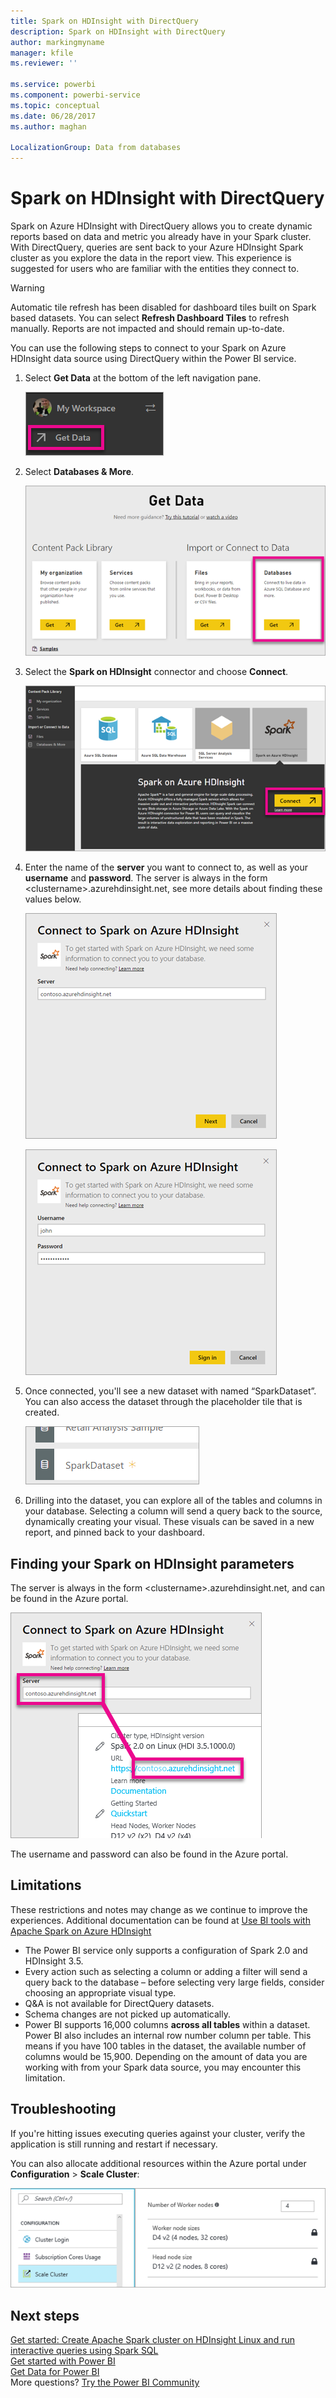 ```yaml
---
title: Spark on HDInsight with DirectQuery
description: Spark on HDInsight with DirectQuery
author: markingmyname
manager: kfile
ms.reviewer: ''

ms.service: powerbi
ms.component: powerbi-service
ms.topic: conceptual
ms.date: 06/28/2017
ms.author: maghan

LocalizationGroup: Data from databases
---
```

# Spark on HDInsight with DirectQuery
Spark on Azure HDInsight with DirectQuery allows you to create dynamic reports based on data and metric you already have in your Spark cluster. With DirectQuery, queries are sent back to your Azure HDInsight Spark cluster as you explore the data in the report view. This experience is suggested for users who are familiar with the entities they connect to.

> [!WARNING]
> Automatic tile refresh has been disabled for dashboard tiles built on Spark based datasets. You can select **Refresh Dashboard Tiles** to refresh manually. Reports are not impacted and should remain up-to-date. 
> 
> 

You can use the following steps to connect to your Spark on Azure HDInsight data source using DirectQuery within the Power BI service.

1. Select **Get Data** at the bottom of the left navigation pane.
   
     ![](media/spark-on-hdinsight-with-direct-connect/spark-getdata.png)
2. Select **Databases & More**.
   
     ![](media/spark-on-hdinsight-with-direct-connect/spark-getdata-databases.png)
3. Select the **Spark on HDInsight** connector and choose **Connect**.
   
     ![](media/spark-on-hdinsight-with-direct-connect/spark-getdata-databases-connect.png)
4. Enter the name of the **server** you want to connect to, as well as your **username** and **password**. The server is always in the form \<clustername\>.azurehdinsight.net, see more details about finding these values below.
   
     ![](media/spark-on-hdinsight-with-direct-connect/spark-server-name.png)
   
     ![](media/spark-on-hdinsight-with-direct-connect/spark-username.png)
5. Once connected, you'll see a new dataset with named “SparkDataset”. You can also access the dataset through the placeholder tile that is created.
   
     ![](media/spark-on-hdinsight-with-direct-connect/spark-dataset.png)
6. Drilling into the dataset, you can explore all of the tables and columns in your database. Selecting a column will send a query back to the source, dynamically creating your visual. These visuals can be saved in a new report, and pinned back to your dashboard.

## Finding your Spark on HDInsight parameters
The server is always in the form \<clustername\>.azurehdinsight.net, and can be found in the Azure portal.

![](media/spark-on-hdinsight-with-direct-connect/spark-server-name-parameter.png)

The username and password can also be found in the Azure portal.

## Limitations
These restrictions and notes may change as we continue to improve the experiences. Additional documentation can be found at [Use BI tools with Apache Spark on Azure HDInsight](https://azure.microsoft.com/documentation/articles/hdinsight-apache-spark-use-bi-tools/)

* The Power BI service only supports a configuration of Spark 2.0 and HDInsight 3.5.
* Every action such as selecting a column or adding a filter will send a query back to the database – before selecting very large fields, consider choosing an appropriate visual type.
* Q&A is not available for DirectQuery datasets.
* Schema changes are not picked up automatically.
* Power BI supports 16,000 columns **across all tables** within a dataset. Power BI also includes an internal row number column per table. This means if you have 100 tables in the dataset, the available number of columns would be 15,900. Depending on the amount of data you are working with from your Spark data source, you may encounter this limitation.

## Troubleshooting
If you're hitting issues executing queries against your cluster, verify the application is still running and restart if necessary.

You can also allocate additional resources within the Azure portal under **Configuration** > **Scale Cluster**:

![](media/spark-on-hdinsight-with-direct-connect/spark-scale.png)

## Next steps
[Get started: Create Apache Spark cluster on HDInsight Linux and run interactive queries using Spark SQL](https://azure.microsoft.com/documentation/articles/hdinsight-apache-spark-jupyter-spark-sql)  
[Get started with Power BI](service-get-started.md)  
[Get Data for Power BI](service-get-data.md)  
More questions? [Try the Power BI Community](http://community.powerbi.com/)

